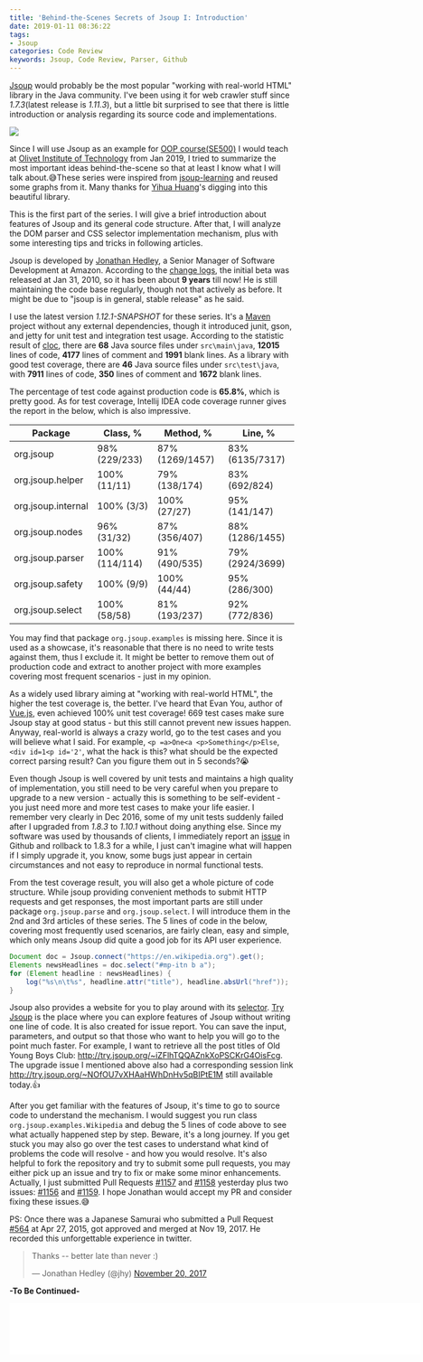 ```yaml
---
title: 'Behind-the-Scenes Secrets of Jsoup I: Introduction'
date: 2019-01-11 08:36:22
tags:
- Jsoup
categories: Code Review
keywords: Jsoup, Code Review, Parser, Github
---
```


[Jsoup](https://github.com/jhy/jsoup/) would probably be the most popular "working with real-world HTML" library in the Java community. I've been using it for web crawler stuff since _1.7.3_(latest release is _1.11.3_), but a little bit surprised to see that there is little introduction or analysis regarding its source code and implementations.

![](https://www.dropbox.com/s/ueo3ej917f12hu1/jsoup.jpg?dl=1)<!-- more -->

Since I will use Jsoup as an example for [OOP course(SE500)](http://oit.olivetuniversity.edu/academics/macourses.htm) I would teach at [Olivet Institute of Technology](http://oit.olivetuniversity.edu/) from Jan 2019, I tried to summarize the most important ideas behind-the-scene so that at least I know what I will talk about.😅These series were inspired from [jsoup-learning](https://github.com/code4craft/jsoup-learning) and reused some graphs from it. Many thanks for [Yihua Huang](https://github.com/code4craft)'s digging into this beautiful library.

This is the first part of the series. I will give a brief introduction about features of Jsoup and its general code structure. After that, I will analyze the DOM parser and CSS selector implementation mechanism, plus with some interesting tips and tricks in following articles.

Jsoup is developed by [Jonathan Hedley](https://jhy.io/), a Senior Manager of Software Development at Amazon. According to the [change logs](https://github.com/jhy/jsoup/blob/master/CHANGES), the initial beta was released at Jan 31, 2010, so it has been about **9 years** till now! He is still maintaining the code base regularly, though not that actively as before. It might be due to "jsoup is in general, stable release" as he said.

I use the latest version _1.12.1-SNAPSHOT_ for these series. It's a [Maven](https://maven.apache.org/) project without any external dependencies, though it introduced junit, gson, and jetty for unit test and integration test usage. According to the statistic result of [cloc](https://github.com/AlDanial/cloc), there are **68** Java source files under `src\main\java`, **12015** lines of code, **4177** lines of comment and **1991** blank lines. As a library with good test coverage, there are **46** Java source files under `src\test\java`, with **7911** lines of code, **350** lines of comment and **1672** blank lines.

The percentage of test code against production code is **65.8%**, which is pretty good. As for test coverage, Intellij IDEA code coverage runner gives the report in the below, which is also impressive.

| Package  | Class, %  | Method, %  | Line, %  |
|---|---|---|---|
| org.jsoup | 98% (229/233) | 87% (1269/1457) | 83% (6135/7317) |
| org.jsoup.helper | 100% (11/11) | 79% (138/174) | 83% (692/824) |
| org.jsoup.internal | 100% (3/3) | 100% (27/27) | 95% (141/147) |
| org.jsoup.nodes | 96% (31/32) | 87% (356/407) | 88% (1286/1455) |
| org.jsoup.parser | 100% (114/114) | 91% (490/535) | 79% (2924/3699) |
| org.jsoup.safety | 100% (9/9) | 100% (44/44) | 95% (286/300) |
| org.jsoup.select | 100% (58/58) | 81% (193/237) | 92% (772/836) |

You may find that package `org.jsoup.examples` is missing here. Since it is used as a showcase, it's reasonable that there is no need to write tests against them, thus I exclude it. It might be better to remove them out of production code and extract to another project with more examples covering most frequent scenarios - just in my opinion.

As a widely used library aiming at "working with real-world HTML", the higher the test coverage is, the better. I've heard that Evan You, author of [Vue.js](https://github.com/vuejs), even achieved 100% unit test coverage! 669 test cases make sure Jsoup stay at good status - but this still cannot prevent new issues happen. Anyway, real-world is always a crazy world, go to the test cases and you will believe what I said. For example, `<p =a>One<a <p>Something</p>Else`, `<div id=1<p id='2'`, what the hack is this? what should be the expected correct parsing result? Can you figure them out in 5 seconds?😭

Even though Jsoup is well covered by unit tests and maintains a high quality of implementation, you still need to be very careful when you prepare to upgrade to a new version - actually this is something to be self-evident - you just need more and more test cases to make your life easier. I remember very clearly in Dec 2016, some of my unit tests suddenly failed after I upgraded from _1.8.3_ to _1.10.1_ without doing anything else. Since my software was used by thousands of clients, I immediately report an [issue](https://github.com/jhy/jsoup/issues/803) in Github and rollback to 1.8.3 for a while, I just can't imagine what will happen if I simply upgrade it, you know, some bugs just appear in certain circumstances and not easy to reproduce in normal functional tests.

From the test coverage result, you will also get a whole picture of code structure. While jsoup providing convenient methods to submit HTTP requests and get responses, the most important parts are still under package `org.jsoup.parse` and `org.jsoup.select`. I will introduce them in the 2nd and 3rd articles of these series. The 5 lines of code in the below, covering most frequently used scenarios, are fairly clean, easy and simple, which only means Jsoup did quite a good job for its API user experience.

```java
Document doc = Jsoup.connect("https://en.wikipedia.org").get();
Elements newsHeadlines = doc.select("#mp-itn b a");
for (Element headline : newsHeadlines) {
    log("%s\n\t%s", headline.attr("title"), headline.absUrl("href"));
}
```

Jsoup also provides a website for you to play around with its [selector](https://jsoup.org/apidocs/org/jsoup/select/Selector.html). [Try Jsoup](https://try.jsoup.org/) is the place where you can explore features of Jsoup without writing one line of code. It is also created for issue report. You can save the input, parameters, and output so that those who want to help you will go to the point much faster. For example, I want to retrieve all the post titles of Old Young Boys Club: http://try.jsoup.org/~iZFlhTQQAZnkXoPSCKrG4OisFcg. The upgrade issue I mentioned above also had a corresponding session link http://try.jsoup.org/~NOfOU7vXHAaHWhDnHv5qBIPtE1M still available today.👍

After you get familiar with the features of Jsoup, it's time to go to source code to understand the mechanism. I would suggest you run class `org.jsoup.examples.Wikipedia` and debug the 5 lines of code above to see what actually happened step by step. Beware, it's a long journey. If you get stuck you may also go over the test cases to understand what kind of problems the code will resolve - and how you would resolve. It's also helpful to fork the repository and try to submit some pull requests, you may either pick up an issue and try to fix or make some minor enhancements. Actually, I just submitted Pull Requests [#1157](https://github.com/jhy/jsoup/pull/1157) and [#1158](https://github.com/jhy/jsoup/pull/1158) yesterday plus two issues: [#1156](https://github.com/jhy/jsoup/issues/1156) and [#1159](https://github.com/jhy/jsoup/issues/1159). I hope Jonathan would accept my PR and consider fixing these issues.😅

PS: Once there was a Japanese Samurai who submitted a Pull Request [#564](https://github.com/jhy/jsoup/pull/564) at Apr 27, 2015, got approved and merged at Nov 19, 2017. He recorded this unforgettable experience in twitter.

<blockquote class="twitter-tweet tw-align-center" data-lang="en"><p lang="en" dir="ltr">Thanks -- better late than never :)</p>&mdash; Jonathan Hedley (@jhy) <a href="https://twitter.com/jhy/status/932505536662183936?ref_src=twsrc%5Etfw">November 20, 2017</a></blockquote>
<script async src="https://platform.twitter.com/widgets.js" charset="utf-8"></script>

**-To Be Continued-**

<iframe src="//rcm-na.amazon-adsystem.com/e/cm?o=1&p=48&l=ur1&category=books&banner=0HX1M2P8DDZ20D689R82&f=ifr&linkID=61f529dfb8b35107c92efc29a2c3c8dc&t=javaneversleep-20&tracking_id=javaneversleep-20" width="728" height="90" scrolling="no" border="0" marginwidth="0" style="border:none;" frameborder="0"></iframe>